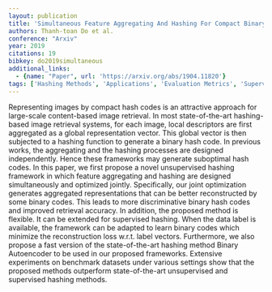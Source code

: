 ```yaml
---
layout: publication
title: 'Simultaneous Feature Aggregating And Hashing For Compact Binary Code Learning'
authors: Thanh-toan Do et al.
conference: "Arxiv"
year: 2019
citations: 19
bibkey: do2019simultaneous
additional_links:
  - {name: "Paper", url: 'https://arxiv.org/abs/1904.11820'}
tags: ['Hashing Methods', 'Applications', 'Evaluation Metrics', 'Supervision Type', 'Supervision Types', 'Hashing Fundamentals', 'Tools and Libraries', 'Benchmarks and Datasets', 'Hashing for Real-World Applications']
---
```

Representing images by compact hash codes is an attractive approach for
large-scale content-based image retrieval. In most state-of-the-art
hashing-based image retrieval systems, for each image, local descriptors are
first aggregated as a global representation vector. This global vector is then
subjected to a hashing function to generate a binary hash code. In previous
works, the aggregating and the hashing processes are designed independently.
Hence these frameworks may generate suboptimal hash codes. In this paper, we
first propose a novel unsupervised hashing framework in which feature
aggregating and hashing are designed simultaneously and optimized jointly.
Specifically, our joint optimization generates aggregated representations that
can be better reconstructed by some binary codes. This leads to more
discriminative binary hash codes and improved retrieval accuracy. In addition,
the proposed method is flexible. It can be extended for supervised hashing.
When the data label is available, the framework can be adapted to learn binary
codes which minimize the reconstruction loss w.r.t. label vectors. Furthermore,
we also propose a fast version of the state-of-the-art hashing method Binary
Autoencoder to be used in our proposed frameworks. Extensive experiments on
benchmark datasets under various settings show that the proposed methods
outperform state-of-the-art unsupervised and supervised hashing methods.
